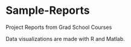 # Sample-Reports
Project Reports from Grad School Courses

Data visualizations are made with R and Matlab.
